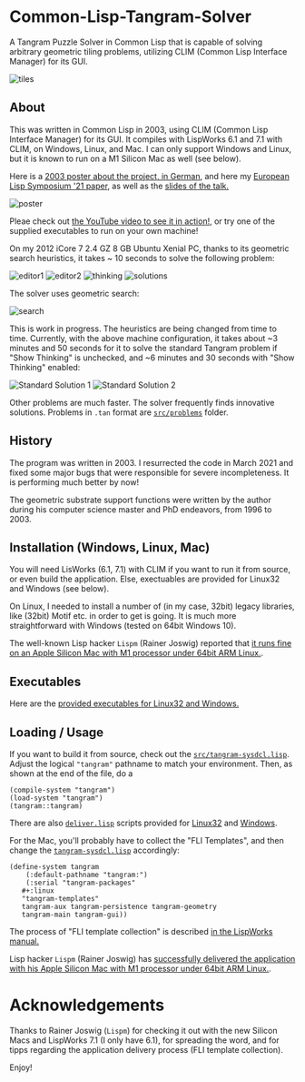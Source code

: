 # Common-Lisp-Tangram-Solver
A Tangram Puzzle Solver in Common Lisp that is capable of solving arbitrary geometric tiling problems, utilizing CLIM (Common Lisp Interface Manager) for its GUI. 

![tiles](pics/tiles.png)

## About 

This was written in Common Lisp in 2003, using CLIM (Common Lisp
Interface Manager) for its GUI. It compiles with LispWorks 6.1 and 7.1
with CLIM, on Windows, Linux, and Mac. I can only support Windows and
Linux, but it is known to run on a M1 Silicon Mac as well (see below).

Here is a [2003 poster about the project, in
German](tangram-poster.pdf), and here my [European Lisp Symposium '21
paper](tangram-paper.pdf), as well as the [slides of the talk.](tangram-talk.pdf)

![poster](pics/poster.jpg)

Pleae check out [the YouTube video to see it in
action!](https://www.youtube.com/watch?v=UUn_np8I3zg), or try
one of the supplied executables to run on your own machine! 

On my 2012 iCore 7 2.4 GZ 8 GB Ubuntu Xenial PC, thanks to its
geometric search heuristics, it takes ~ 10 seconds to solve the
following problem:

![editor1](pics/editor1.png)
![editor2](pics/editor2.png)
![thinking](pics/showthinking.png)
![solutions](pics/editor.jpg)

The solver uses geometric search: 

![search](pics/search.jpg)

This is work in progress. The heuristics are being changed from time
to time. Currently, with the above machine configuration, it takes
about ~3 minutes and 50 seconds for it to solve the standard Tangram problem
if "Show Thinking" is unchecked, and ~6 minutes and 30 seconds with 
"Show Thinking" enabled: 


![Standard Solution 1](src/problems/standard1.jpg)
![Standard Solution 2](src/problems/standard2.jpg) 

 Other problems are much faster. The solver frequently finds
innovative solutions. Problems in `.tan` format are
[`src/problems`](./src/problems) folder. 

## History 

The program was written in 2003. I resurrected the code in March 2021
and fixed some major bugs that were responsible for severe 
incompleteness. It is performing much better by now!

The geometric substrate support functions were written by the author
during his computer science master and PhD endeavors, from 1996 to
2003.

## Installation (Windows, Linux, Mac)

You will need LisWorks (6.1, 7.1) with CLIM if you want to run it from
source, or even build the application. Else, exectuables are provided
for Linux32 and Windows (see below).

On Linux, I needed to install a number of (in my case, 32bit) legacy
libraries, like (32bit) Motif etc. in order to get is going. It is
much more straightforward with Windows (tested on 64bit Windows 10).

The well-known Lisp hacker `Lispm` (Rainer Joswig) reported that [it
runs fine on an Apple Silicon Mac with M1 processor under 64bit ARM
Linux.](https://twitter.com/RainerJoswig/status/1369401013308973060).

## Executables 

Here are the [provided executables for Linux32 and
Windows.](./builds/)

## Loading / Usage 

If you want to build it from source, check out the
[`src/tangram-sysdcl.lisp`](./src/tangram-sysdcl.lisp).  Adjust the
logical `"tangram"` pathname to match your environment. Then, as shown
at the end of the file, do a

```
(compile-system "tangram")
(load-system "tangram")
(tangram::tangram)

``` 

There are also [`deliver.lisp`](src/deliver.lisp) scripts provided for
[Linux32](build-tangram-lw61.sh) and
[Windows](build-tangram-lw61.bat).

For the Mac, you'll probably have to collect the "FLI Templates", and
then change the [`tangram-sysdcl.lisp`](./src/tangram-sysdcl.lisp)
accordingly: 

```
(define-system tangram
    (:default-pathname "tangram:")
    (:serial "tangram-packages"
   #+:linux
   "tangram-templates"
   tangram-aux tangram-persistence tangram-geometry
   tangram-main tangram-gui))
```

The process of "FLI template collection" is described [in the
LispWorks
manual.](http://www.lispworks.com/documentation/lw71/DV/html/delivery-167.htm)

Lisp hacker `Lispm` (Rainer Joswig) has [successfully delivered the
application with his Apple Silicon Mac with M1 processor under 64bit ARM
Linux.](https://twitter.com/RainerJoswig/status/1369401013308973060).

# Acknowledgements

Thanks to Rainer Joswig (`Lispm`) for checking it out with the new
Silicon Macs and LispWorks 7.1 (I only have 6.1), for spreading the
word, and for tipps regarding the application delivery process (FLI
template collection).

Enjoy! 

